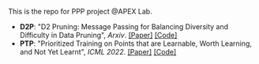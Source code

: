 This is the repo for PPP project @APEX Lab.

+ **D2P**: "D2 Pruning: Message Passing for Balancing Diversity and Difficulty in Data Pruning", *Arxiv*. [\[Paper\]](https://arxiv.org/abs/2310.07931) [\[Code\]](https://github.com/adymaharana/d2pruning)
+ **PTP**: "Prioritized Training on Points that are Learnable, Worth Learning, and Not Yet Learnt", *ICML 2022*. [\[Paper\]](https://arxiv.org/abs/2206.07137) [\[Code\]](https://github.com/OATML/RHO-Loss)

